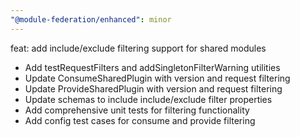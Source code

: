 ```yaml
---
"@module-federation/enhanced": minor
---
```


feat: add include/exclude filtering support for shared modules

- Add testRequestFilters and addSingletonFilterWarning utilities
- Update ConsumeSharedPlugin with version and request filtering
- Update ProvideSharedPlugin with version and request filtering  
- Update schemas to include include/exclude filter properties
- Add comprehensive unit tests for filtering functionality
- Add config test cases for consume and provide filtering

